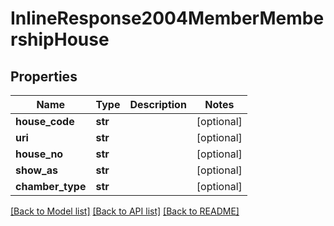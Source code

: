 # InlineResponse2004MemberMembershipHouse

## Properties
Name | Type | Description | Notes
------------ | ------------- | ------------- | -------------
**house_code** | **str** |  | [optional] 
**uri** | **str** |  | [optional] 
**house_no** | **str** |  | [optional] 
**show_as** | **str** |  | [optional] 
**chamber_type** | **str** |  | [optional] 

[[Back to Model list]](../README.md#documentation-for-models) [[Back to API list]](../README.md#documentation-for-api-endpoints) [[Back to README]](../README.md)


